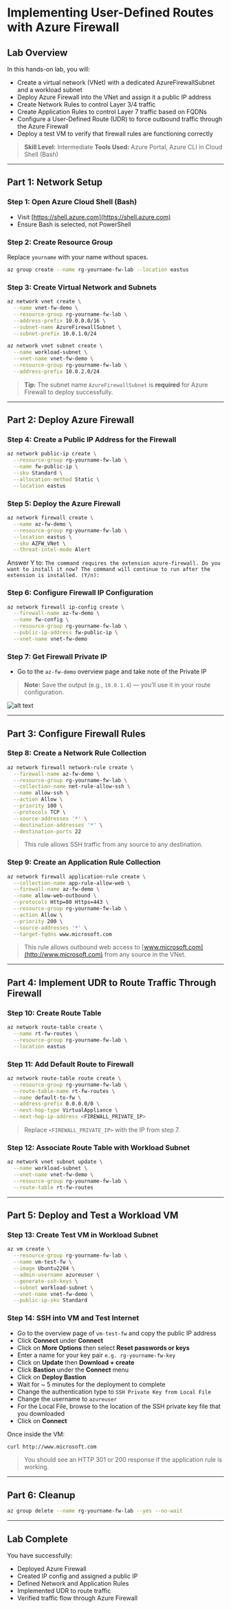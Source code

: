 # Implementing User-Defined Routes with Azure Firewall

## Lab Overview

In this hands-on lab, you will:

* Create a virtual network (VNet) with a dedicated AzureFirewallSubnet and a workload subnet
* Deploy Azure Firewall into the VNet and assign it a public IP address
* Create Network Rules to control Layer 3/4 traffic
* Create Application Rules to control Layer 7 traffic based on FQDNs
* Configure a User-Defined Route (UDR) to force outbound traffic through the Azure Firewall
* Deploy a test VM to verify that firewall rules are functioning correctly

> **Skill Level:** Intermediate
> **Tools Used:** Azure Portal, Azure CLI in Cloud Shell (Bash)

---

## Part 1: Network Setup

### Step 1: Open Azure Cloud Shell (Bash)

* Visit [https://shell.azure.com](https://shell.azure.com)
* Ensure Bash is selected, not PowerShell

### Step 2: Create Resource Group

Replace `yourname` with your name without spaces.

```bash
az group create --name rg-yourname-fw-lab --location eastus
```

### Step 3: Create Virtual Network and Subnets

```bash
az network vnet create \
  --name vnet-fw-demo \
  --resource-group rg-yourname-fw-lab \
  --address-prefix 10.0.0.0/16 \
  --subnet-name AzureFirewallSubnet \
  --subnet-prefix 10.0.1.0/24

az network vnet subnet create \
  --name workload-subnet \
  --vnet-name vnet-fw-demo \
  --resource-group rg-yourname-fw-lab \
  --address-prefix 10.0.2.0/24
```

> **Tip:** The subnet name `AzureFirewallSubnet` is **required** for Azure Firewall to deploy successfully.

---

## Part 2: Deploy Azure Firewall

### Step 4: Create a Public IP Address for the Firewall

```bash
az network public-ip create \
  --resource-group rg-yourname-fw-lab \
  --name fw-public-ip \
  --sku Standard \
  --allocation-method Static \
  --location eastus
```

### Step 5: Deploy the Azure Firewall

```bash
az network firewall create \
  --name az-fw-demo \
  --resource-group rg-yourname-fw-lab \
  --location eastus \
  --sku AZFW_VNet \
  --threat-intel-mode Alert
```

Answer Y to: `The command requires the extension azure-firewall. Do you want to install it now? The command will continue to run after the extension is installed. (Y/n): `

### Step 6: Configure Firewall IP Configuration

```bash
az network firewall ip-config create \
  --firewall-name az-fw-demo \
  --name fw-config \
  --resource-group rg-yourname-fw-lab \
  --public-ip-address fw-public-ip \
  --vnet-name vnet-fw-demo
```

### Step 7: Get Firewall Private IP

- Go to the `az-fw-demo` overview page and take note of the Private IP
> **Note:** Save the output (e.g., `10.0.1.4`) — you’ll use it in your route configuration.

![alt text](image.png)

---

## Part 3: Configure Firewall Rules

### Step 8: Create a Network Rule Collection

```bash
az network firewall network-rule create \
  --firewall-name az-fw-demo \
  --resource-group rg-yourname-fw-lab \
  --collection-name net-rule-allow-ssh \
  --name allow-ssh \
  --action Allow \
  --priority 100 \
  --protocols TCP \
  --source-addresses '*' \
  --destination-addresses '*' \
  --destination-ports 22
```

> This rule allows SSH traffic from any source to any destination.

### Step 9: Create an Application Rule Collection

```bash
az network firewall application-rule create \
  --collection-name app-rule-allow-web \
  --firewall-name az-fw-demo \
  --name allow-web-outbound \
  --protocols Http=80 Https=443 \
  --resource-group rg-yourname-fw-lab \
  --action Allow \
  --priority 200 \
  --source-addresses '*' \
  --target-fqdns www.microsoft.com
```

> This rule allows outbound web access to [www.microsoft.com](http://www.microsoft.com) from any source in the VNet.

---

## Part 4: Implement UDR to Route Traffic Through Firewall

### Step 10: Create Route Table

```bash
az network route-table create \
  --name rt-fw-routes \
  --resource-group rg-yourname-fw-lab \
  --location eastus
```

### Step 11: Add Default Route to Firewall

```bash
az network route-table route create \
  --resource-group rg-yourname-fw-lab \
  --route-table-name rt-fw-routes \
  --name default-to-fw \
  --address-prefix 0.0.0.0/0 \
  --next-hop-type VirtualAppliance \
  --next-hop-ip-address <FIREWALL_PRIVATE_IP>
```

> Replace `<FIREWALL_PRIVATE_IP>` with the IP from step 7.

### Step 12: Associate Route Table with Workload Subnet

```bash
az network vnet subnet update \
  --name workload-subnet \
  --vnet-name vnet-fw-demo \
  --resource-group rg-yourname-fw-lab \
  --route-table rt-fw-routes
```

---

## Part 5: Deploy and Test a Workload VM

### Step 13: Create Test VM in Workload Subnet

```bash
az vm create \
  --resource-group rg-yourname-fw-lab \
  --name vm-test-fw \
  --image Ubuntu2204 \
  --admin-username azureuser \
  --generate-ssh-keys \
  --subnet workload-subnet \
  --vnet-name vnet-fw-demo \
  --public-ip-sku Standard
```

### Step 14: SSH into VM and Test Internet

- Go to the overview page of `vm-test-fw` and copy the public IP address
- Click **Connect** under **Connect**
- Click on **More Options** then select **Reset passwords or keys**
- Enter a name for your key pair `e.g. rg-yourname-fw-key`
- Click on **Update** then **Download + create**
- Click **Bastion** under the **Connect** menu
- Click on **Deploy Bastion**
- Wait for ~ 5 minutes for the deployment to complete
- Change the authentication type to `SSH Private Key from Local File`
- Change the username to `azureuser`
- For the Local File, browse to the location of the SSH private key file that you downloaded
- Click on **Connect**

Once inside the VM:

```bash
curl http://www.microsoft.com
```

> You should see an HTTP 301 or 200 response if the application rule is working.

---

## Part 6: Cleanup

```bash
az group delete --name rg-yourname-fw-lab --yes --no-wait
```
---

## Lab Complete

You have successfully:

* Deployed Azure Firewall
* Created IP config and assigned a public IP
* Defined Network and Application Rules
* Implemented UDR to route traffic
* Verified traffic flow through Azure Firewall
